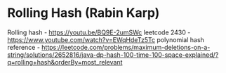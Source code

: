 Rolling Hash (Rabin Karp)
==========================
Rolling hash - https://youtu.be/BQ9E-2umSWc
leetcode 2430 - https://www.youtube.com/watch?v=EWqHdeTz5Tc
polynomial hash reference - https://leetcode.com/problems/maximum-deletions-on-a-string/solutions/2652816/java-dp-hash-100-time-100-space-explained/?q=rolling+hash&orderBy=most_relevant



